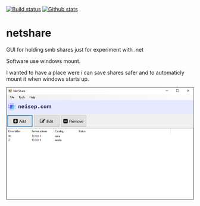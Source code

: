 [![Build status](https://img.shields.io/github/actions/workflow/status/neisep/netshare/main.yml?branch=master&style=for-the-badge)](https://github.com/neisep/netshare/actions/workflows/main.yml)
[![Github stats](https://img.shields.io/github/downloads/neisep/netshare/total.svg?style=for-the-badge&color=red)](https://somsubhra.github.io/github-release-stats/?username=neisep&repository=netshare)

# netshare
GUI for holding smb shares just for experiment with .net

Software use windows mount.

I wanted to have a place were i can save shares safer and to automaticly mount it when windows starts up.

<img src="https://raw.githubusercontent.com/neisep/netshare/master/software.png"/>
